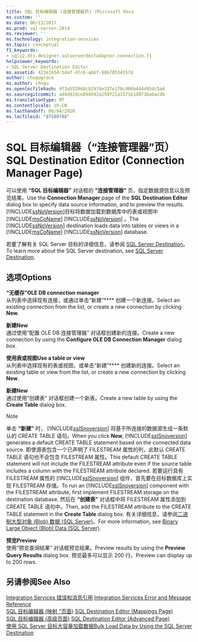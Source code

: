```yaml
---
title: SQL 目标编辑器 (连接管理器页) |Microsoft Docs
ms.custom: ''
ms.date: 06/13/2017
ms.prod: sql-server-2014
ms.reviewer: ''
ms.technology: integration-services
ms.topic: conceptual
f1_keywords:
- sql12.dts.designer.sqlserverdestadapter.connection.f1
helpviewer_keywords:
- SQL Server Destination Editor
ms.assetid: 423e1654-54af-47c6-ab6f-98670534557d
author: chugugrace
ms.author: chugu
ms.openlocfilehash: 4f3a552968cb297de337e1f0c406b444d95dc5a6
ms.sourcegitcommit: ad4d92dce894592a259721a1571b1d8736abacdb
ms.translationtype: MT
ms.contentlocale: zh-CN
ms.lasthandoff: 08/04/2020
ms.locfileid: "87580788"
---
```

# <a name="sql-destination-editor-connection-manager-page"></a><span data-ttu-id="31470-102">SQL 目标编辑器（“连接管理器”页）</span><span class="sxs-lookup"><span data-stu-id="31470-102">SQL Destination Editor (Connection Manager Page)</span></span>
  <span data-ttu-id="31470-103">可以使用 **“SQL 目标编辑器”** 对话框的 **“连接管理器”** 页，指定数据源信息以及预览结果。</span><span class="sxs-lookup"><span data-stu-id="31470-103">Use the **Connection Manager** page of the **SQL Destination Editor** dialog box to specify data source information, and to preview the results.</span></span> <span data-ttu-id="31470-104">[!INCLUDE[ssNoVersion](../includes/ssnoversion-md.md)]目标将数据加载到数据库中的表或视图中 [!INCLUDE[msCoName](../includes/msconame-md.md)] [!INCLUDE[ssNoVersion](../includes/ssnoversion-md.md)] 。</span><span class="sxs-lookup"><span data-stu-id="31470-104">The [!INCLUDE[ssNoVersion](../includes/ssnoversion-md.md)] destination loads data into tables or views in a [!INCLUDE[msCoName](../includes/msconame-md.md)] [!INCLUDE[ssNoVersion](../includes/ssnoversion-md.md)] database.</span></span>  
  
 <span data-ttu-id="31470-105">若要了解有关 SQL Server 目标的详细信息，请参阅 [SQL Server Destination](data-flow/sql-server-destination.md)。</span><span class="sxs-lookup"><span data-stu-id="31470-105">To learn more about the SQL Server destination, see [SQL Server Destination](data-flow/sql-server-destination.md).</span></span>  
  
## <a name="options"></a><span data-ttu-id="31470-106">选项</span><span class="sxs-lookup"><span data-stu-id="31470-106">Options</span></span>  
 <span data-ttu-id="31470-107">**“无缓存”**</span><span class="sxs-lookup"><span data-stu-id="31470-107">**OLE DB connection manager**</span></span>  
 <span data-ttu-id="31470-108">从列表中选择现有连接，或通过单击“新建”\*\*\*\* 创建一个新连接。</span><span class="sxs-lookup"><span data-stu-id="31470-108">Select an existing connection from the list, or create a new connection by clicking **New**.</span></span>  
  
 <span data-ttu-id="31470-109">**新建**</span><span class="sxs-lookup"><span data-stu-id="31470-109">**New**</span></span>  
 <span data-ttu-id="31470-110">通过使用“配置 OLE DB 连接管理器”  对话框创建新的连接。</span><span class="sxs-lookup"><span data-stu-id="31470-110">Create a new connection by using the **Configure OLE DB Connection Manager** dialog box.</span></span>  
  
 <span data-ttu-id="31470-111">**使用表或视图**</span><span class="sxs-lookup"><span data-stu-id="31470-111">**Use a table or view**</span></span>  
 <span data-ttu-id="31470-112">从列表中选择现有的表或视图，或单击“新建”\*\*\*\* 创建新的连接。</span><span class="sxs-lookup"><span data-stu-id="31470-112">Select an existing table or view from the list, or create a new connection by clicking **New**.</span></span>  
  
 <span data-ttu-id="31470-113">**新建**</span><span class="sxs-lookup"><span data-stu-id="31470-113">**New**</span></span>  
 <span data-ttu-id="31470-114">通过使用“创建表”  对话框创建一个新表。</span><span class="sxs-lookup"><span data-stu-id="31470-114">Create a new table by using the **Create Table** dialog box.</span></span>  
  
> [!NOTE]  
>  <span data-ttu-id="31470-115">单击 **“新建”** 时， [!INCLUDE[ssISnoversion](../includes/ssisnoversion-md.md)] 将基于所连接的数据源生成一条默认的 CREATE TABLE 语句。</span><span class="sxs-lookup"><span data-stu-id="31470-115">When you click **New**, [!INCLUDE[ssISnoversion](../includes/ssisnoversion-md.md)] generates a default CREATE TABLE statement based on the connected data source.</span></span> <span data-ttu-id="31470-116">即使源表包含一个已声明了 FILESTREAM 属性的列，此默认 CREATE TABLE 语句也不会包含 FILESTREAM 属性。</span><span class="sxs-lookup"><span data-stu-id="31470-116">This default CREATE TABLE statement will not include the FILESTREAM attribute even if the source table includes a column with the FILESTREAM attribute declared.</span></span> <span data-ttu-id="31470-117">若要运行具有 FILESTREAM 属性的 [!INCLUDE[ssISnoversion](../includes/ssisnoversion-md.md)] 组件，首先要在目标数据库上实现 FILESTREAM 存储。</span><span class="sxs-lookup"><span data-stu-id="31470-117">To run an [!INCLUDE[ssISnoversion](../includes/ssisnoversion-md.md)] component with the FILESTREAM attribute, first implement FILESTREAM storage on the destination database.</span></span> <span data-ttu-id="31470-118">然后在 **“创建表”** 对话框中将 FILESTREAM 属性添加到 CREATE TABLE 语句中。</span><span class="sxs-lookup"><span data-stu-id="31470-118">Then, add the FILESTREAM attribute to the CREATE TABLE statement in the **Create Table** dialog box.</span></span> <span data-ttu-id="31470-119">有关详细信息，请参阅[二进制大型对象 (Blob) 数据 (SQL Server)](../relational-databases/blob/binary-large-object-blob-data-sql-server.md)。</span><span class="sxs-lookup"><span data-stu-id="31470-119">For more information, see [Binary Large Object &#40;Blob&#41; Data &#40;SQL Server&#41;](../relational-databases/blob/binary-large-object-blob-data-sql-server.md).</span></span>  
  
 <span data-ttu-id="31470-120">**预览**</span><span class="sxs-lookup"><span data-stu-id="31470-120">**Preview**</span></span>  
 <span data-ttu-id="31470-121">使用“预览查询结果”  对话框预览结果。</span><span class="sxs-lookup"><span data-stu-id="31470-121">Preview results by using the **Preview Query Results** dialog box.</span></span> <span data-ttu-id="31470-122">预览最多可以显示 200 行。</span><span class="sxs-lookup"><span data-stu-id="31470-122">Preview can display up to 200 rows.</span></span>  
  
## <a name="see-also"></a><span data-ttu-id="31470-123">另请参阅</span><span class="sxs-lookup"><span data-stu-id="31470-123">See Also</span></span>  
 <span data-ttu-id="31470-124">[Integration Services 错误和消息引用](../../2014/integration-services/integration-services-error-and-message-reference.md) </span><span class="sxs-lookup"><span data-stu-id="31470-124">[Integration Services Error and Message Reference](../../2014/integration-services/integration-services-error-and-message-reference.md) </span></span>  
 <span data-ttu-id="31470-125">[SQL 目标编辑器 &#40;映射 "页面&#41;](../../2014/integration-services/sql-destination-editor-mappings-page.md) </span><span class="sxs-lookup"><span data-stu-id="31470-125">[SQL Destination Editor &#40;Mappings Page&#41;](../../2014/integration-services/sql-destination-editor-mappings-page.md) </span></span>  
 <span data-ttu-id="31470-126">[SQL 目标编辑器 &#40;高级页面&#41;](../../2014/integration-services/sql-destination-editor-advanced-page.md) </span><span class="sxs-lookup"><span data-stu-id="31470-126">[SQL Destination Editor &#40;Advanced Page&#41;](../../2014/integration-services/sql-destination-editor-advanced-page.md) </span></span>  
 [<span data-ttu-id="31470-127">使用 SQL Server 目标大容量加载数据</span><span class="sxs-lookup"><span data-stu-id="31470-127">Bulk Load Data by Using the SQL Server Destination</span></span>](data-flow/bulk-load-data-by-using-the-sql-server-destination.md)  
  
  

